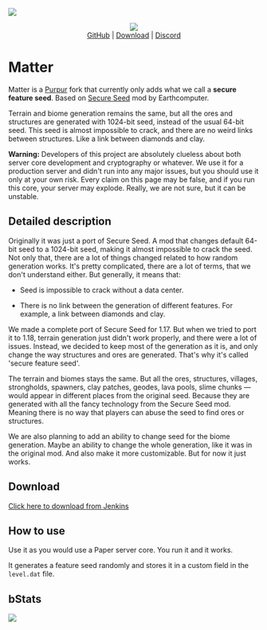 [![](http://img.shields.io/discord/833693644501286993?label=Discord&style=flat&logo=discord)](https://discord.gg/uueEqzwCJJ)

<div align="center">
  <img src="https://i.imgur.com/KFkMZ9D.png"> 
  <div>
    <a href="https://github.com/plasmoapp/matter/">GitHub</a>
    <span> | </span>
    <a href="https://matter.plo.su/job/Matter-1.18/">Download</a>
    <span> | </span>
    <a href="https://discord.com/invite/uueEqzwCJJ">Discord</a>
  </div>
</div>

# Matter

Matter is a [Purpur](https://github.com/PurpurMC/Purpur) fork that currently only adds what we call a **secure feature seed**. Based on [Secure Seed](https://github.com/Earthcomputer/SecureSeed) mod by Earthcomputer.

Terrain and biome generation remains the same, but all the ores and structures are generated with 1024-bit seed, instead of the usual 64-bit seed. This seed is almost impossible to crack, and there are no weird links between structures. Like a link between diamonds and clay. 

**Warning:** Developers of this project are absolutely clueless about both server core development and cryptography or whatever. We use it for a production server and didn't run into any major issues, but you should use it only at your own risk. Every claim on this page may be false, and if you run this core, your server may explode. Really, we are not sure, but it can be unstable. 

## Detailed description

Originally it was just a port of Secure Seed. A mod that changes default 64-bit seed to a 1024-bit seed, making it almost impossible to crack the seed. Not only that, there are a lot of things changed related to how random generation works. It's pretty complicated, there are a lot of terms, that we don't understand either. But generally, it means that:

- Seed is impossible to crack without a data center.

- There is no link between the generation of different features. For example, a link between diamonds and clay. 

We made a complete port of Secure Seed for 1.17. But when we tried to port it to 1.18, terrain generation just didn't work properly, and there were a lot of issues. Instead, we decided to keep most of the generation as it is, and only change the way structures and ores are generated. That's why it's called 'secure feature seed'. 

The terrain and biomes stays the same. But all the ores, structures, villages, strongholds, spawners, clay patches, geodes, lava pools, slime chunks — would appear in different places from the original seed. Because they are generated with all the fancy technology from the Secure Seed mod. Meaning there is no way that players can abuse the seed to find ores or structures. 

We are also planning to add an ability to change seed for the biome generation. Maybe an ability to change the whole generation, like it was in the original mod. And also make it more customizable. But for now it just works. 

## Download

[Click here to download from Jenkins](https://matter.plo.su/job/Matter-Purpur-1.18/)

## How to use

Use it as you would use a Paper server core. You run it and it works. 

It generates a feature seed randomly and stores it in a custom field in the `level.dat` file.

## bStats

[![](https://bstats.org/signatures/server-implementation/matter.svg)](https://bstats.org/plugin/server-implementation/Matter/13530)
